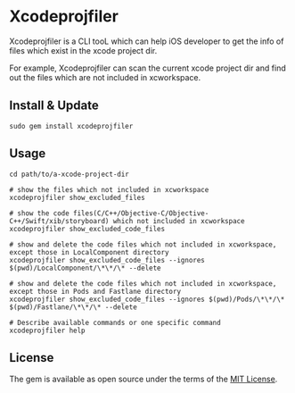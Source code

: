 # Xcodeprojfiler

Xcodeprojfiler is a CLI tooL which can help iOS developer to get the info of files which exist in the xcode project dir.

For example, Xcodeprojfiler can scan the current xcode project dir and find out the files which are not included in xcworkspace.


## Install & Update

```shell
sudo gem install xcodeprojfiler
```
## Usage

```shell
cd path/to/a-xcode-project-dir

# show the files which not included in xcworkspace 
xcodeprojfiler show_excluded_files

# show the code files(C/C++/Objective-C/Objective-C++/Swift/xib/storyboard) which not included in xcworkspace
xcodeprojfiler show_excluded_code_files

# show and delete the code files which not included in xcworkspace, except those in LocalComponent directory
xcodeprojfiler show_excluded_code_files --ignores $(pwd)/LocalComponent/\*\*/\* --delete

# show and delete the code files which not included in xcworkspace, except those in Pods and Fastlane directory
xcodeprojfiler show_excluded_code_files --ignores $(pwd)/Pods/\*\*/\* $(pwd)/Fastlane/\*\*/\* --delete

# Describe available commands or one specific command
xcodeprojfiler help
```

## License

The gem is available as open source under the terms of the [MIT License](https://opensource.org/licenses/MIT).


